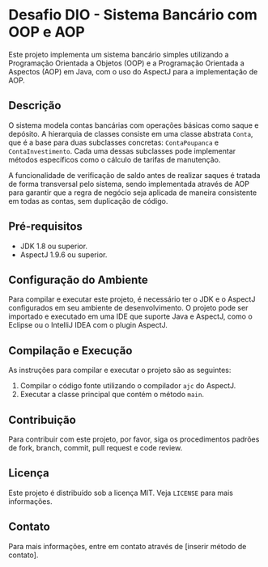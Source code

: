 # Desafio DIO - Sistema Bancário com OOP e AOP

Este projeto implementa um sistema bancário simples utilizando a Programação Orientada a Objetos (OOP) e a Programação Orientada a Aspectos (AOP) em Java, com o uso do AspectJ para a implementação de AOP.

## Descrição

O sistema modela contas bancárias com operações básicas como saque e depósito. A hierarquia de classes consiste em uma classe abstrata `Conta`, que é a base para duas subclasses concretas: `ContaPoupanca` e `ContaInvestimento`. Cada uma dessas subclasses pode implementar métodos específicos como o cálculo de tarifas de manutenção.

A funcionalidade de verificação de saldo antes de realizar saques é tratada de forma transversal pelo sistema, sendo implementada através de AOP para garantir que a regra de negócio seja aplicada de maneira consistente em todas as contas, sem duplicação de código.

## Pré-requisitos

- JDK 1.8 ou superior.
- AspectJ 1.9.6 ou superior.

## Configuração do Ambiente

Para compilar e executar este projeto, é necessário ter o JDK e o AspectJ configurados em seu ambiente de desenvolvimento. O projeto pode ser importado e executado em uma IDE que suporte Java e AspectJ, como o Eclipse ou o IntelliJ IDEA com o plugin AspectJ.

## Compilação e Execução

As instruções para compilar e executar o projeto são as seguintes:

1. Compilar o código fonte utilizando o compilador `ajc` do AspectJ.
2. Executar a classe principal que contém o método `main`.

## Contribuição

Para contribuir com este projeto, por favor, siga os procedimentos padrões de fork, branch, commit, pull request e code review.

## Licença

Este projeto é distribuído sob a licença MIT. Veja `LICENSE` para mais informações.

## Contato

Para mais informações, entre em contato através de [inserir método de contato].